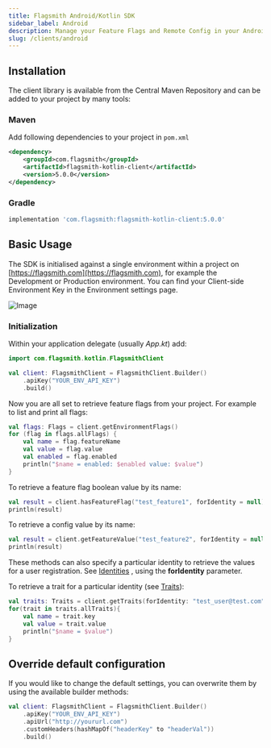 ```yaml
---
title: Flagsmith Android/Kotlin SDK
sidebar_label: Android
description: Manage your Feature Flags and Remote Config in your Android applications.
slug: /clients/android
---
```


## Installation

The client library is available from the Central Maven Repository and can be added to your project by many tools:

### Maven

Add following dependencies to your project in `pom.xml`

```xml
<dependency>
    <groupId>com.flagsmith</groupId>
    <artifactId>flagsmith-kotlin-client</artifactId>
    <version>5.0.0</version>
</dependency>
```

### Gradle

```groovy
implementation 'com.flagsmith:flagsmith-kotlin-client:5.0.0'
```

## Basic Usage

The SDK is initialised against a single environment within a project on [https://flagsmith.com](https://flagsmith.com),
for example the Development or Production environment. You can find your Client-side Environment Key in the Environment
settings page.

![Image](/img/api-key.png)

### Initialization

Within your application delegate (usually _App.kt_) add:

```kotlin
import com.flagsmith.kotlin.FlagsmithClient
```

```kotlin
val client: FlagsmithClient = FlagsmithClient.Builder()
    .apiKey("YOUR_ENV_API_KEY")
    .build()
```

Now you are all set to retrieve feature flags from your project. For example to list and print all flags:

```kotlin
val flags: Flags = client.getEnvironmentFlags()
for (flag in flags.allFlags) {
    val name = flag.featureName
    val value = flag.value
    val enabled = flag.enabled
    println("$name = enabled: $enabled value: $value")
}
```

To retrieve a feature flag boolean value by its name:

```kotlin
val result = client.hasFeatureFlag("test_feature1", forIdentity = null)
println(result)
```

To retrieve a config value by its name:

```kotlin
val result = client.getFeatureValue("test_feature2", forIdentity = null)
println(result)
```

These methods can also specify a particular identity to retrieve the values for a user registration. See
[Identities](https://docs.flagsmith.com/managing-identities/) , using the **forIdentity** parameter.

To retrieve a trait for a particular identity (see
[Traits](https://docs.flagsmith.com/managing-identities/#identity-traits)):

```kotlin
val traits: Traits = client.getTraits(forIdentity: "test_user@test.com")
for(trait in traits.allTraits){
    val name = trait.key
    val value = trait.value
    println("$name = $value")
}
```

## Override default configuration

If you would like to change the default settings, you can overwrite them by using the available builder methods:

```kotlin
val client: FlagsmithClient = FlagsmithClient.Builder()
    .apiKey("YOUR_ENV_API_KEY")
    .apiUrl("http://yoururl.com")
    .customHeaders(hashMapOf("headerKey" to "headerVal"))
    .build()
```
